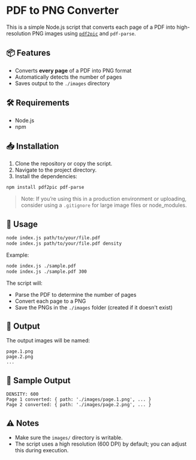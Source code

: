 # PDF to PNG Converter

This is a simple Node.js script that converts each page of a PDF into high-resolution PNG images using [`pdf2pic`](https://www.npmjs.com/package/pdf2pic) and `pdf-parse`.

## 📦 Features

- Converts **every page** of a PDF into PNG format
- Automatically detects the number of pages
- Saves output to the `./images` directory

## 🛠 Requirements

- Node.js
- npm

## 📥 Installation

1. Clone the repository or copy the script.
2. Navigate to the project directory.
3. Install the dependencies:

```bash
npm install pdf2pic pdf-parse
```

> Note: If you’re using this in a production environment or uploading, consider using a `.gitignore` for large image files or node_modules.

## 🚀 Usage

```bash
node index.js path/to/your/file.pdf
node index.js path/to/your/file.pdf density
```

Example:

```bash
node index.js ./sample.pdf
node index.js ./sample.pdf 300
```

The script will:

- Parse the PDF to determine the number of pages
- Convert each page to a PNG
- Save the PNGs in the `./images` folder (created if it doesn't exist)

## 📁 Output

The output images will be named:

```
page.1.png
page.2.png
...
```

## 🧪 Sample Output

```
DENSITY: 600
Page 1 converted: { path: './images/page.1.png', ... }
Page 2 converted: { path: './images/page.2.png', ... }
```

## ⚠️ Notes

- Make sure the `images/` directory is writable.
- The script uses a high resolution (600 DPI) by default; you can adjust this during execution.
